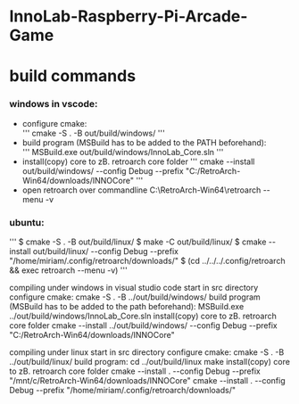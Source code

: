 # InnoLab-Raspberry-Pi-Arcade-Game

# build commands
### windows in vscode:
- configure cmake:  
'''
cmake -S . -B out/build/windows/
'''
- build program (MSBuild has to be added to the PATH beforehand):  
    '''
    MSBuild.exe out/build/windows/InnoLab_Core.sln
    '''
- install(copy) core to zB. retroarch core folder
'''
cmake --install out/build/windows/ --config Debug --prefix "C:/RetroArch-Win64/downloads/INNOCore"
'''
- open retroarch over commandline
C:\RetroArch-Win64\retroarch --menu -v

### ubuntu:
'''
$ cmake -S . -B out/build/linux/
$ make -C out/build/linux/
$ cmake --install out/build/linux/ --config Debug --prefix "/home/miriam/.config/retroarch/downloads/"
$ (cd ../../../.config/retroarch && exec retroarch --menu -v)
'''

compiling under windows in visual studio code
    start in src directory
    configure cmake:
        cmake -S . -B ../out/build/windows/
    build program (MSBuild has to be added to the path beforehand):
        MSBuild.exe ../out/build/windows/InnoLab_Core.sln
    install(copy) core to zB. retroarch core folder
        cmake --install ../out/build/windows/ --config Debug --prefix "C:/RetroArch-Win64/downloads/INNOCore"

compiling under linux
    start in src directory
    configure cmake:
        cmake -S . -B ../out/build/linux/
    build program:
        cd ../out/build/linux
        make
    install(copy) core to zB. retroarch core folder
        cmake --install . --config Debug --prefix "/mnt/c/RetroArch-Win64/downloads/INNOCore"
        cmake --install . --config Debug --prefix "/home/miriam/.config/retroarch/downloads/"

# 

